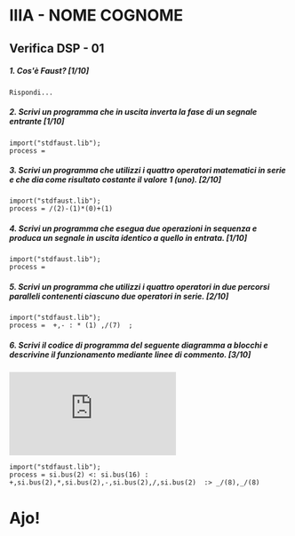 # IIIA - NOME COGNOME

## Verifica DSP - 01

##### 1. Cos'è Faust? [1/10]

```
Rispondi...
```

##### 2. Scrivi un programma che in uscita inverta la fase di un segnale entrante [1/10]

```
import("stdfaust.lib");
process =
```

##### 3. Scrivi un programma che utilizzi i quattro operatori matematici in serie e che dia come risultato costante il valore 1 (_uno_). [2/10]

```
import("stdfaust.lib");
process = /(2)-(1)*(0)+(1)
```

##### 4. Scrivi un programma che esegua due operazioni in sequenza e produca un segnale in uscita identico a quello in entrata. [1/10]

```
import("stdfaust.lib");
process =
```

##### 5. Scrivi un programma che utilizzi i quattro operatori in due percorsi paralleli contenenti ciascuno due operatori in serie. [2/10]

```
import("stdfaust.lib");
process =  +,- : * (1) ,/(7)  ;  
```

##### 6. Scrivi il codice di programma del seguente diagramma a blocchi e descrivine il funzionamento mediante linee di commento. [3/10]

![quattro somme parallele](https://github.com/LSSN/2019-11-21-2A-DSP/blob/master/process.pdf)

```
import("stdfaust.lib");
process = si.bus(2) <: si.bus(16) : +,si.bus(2),*,si.bus(2),-,si.bus(2),/,si.bus(2)  :> _/(8),_/(8)
```


# Ajo!

